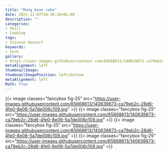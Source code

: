 ```yaml
---
title: "Mung bean cake"
date: 2021-11-07T10:30:24+01:00
description: ""
categories:
- Skill
- Cooking
tags:
- Chinese dessert
keywords:
- tech
gallery:
- https://user-images.githubusercontent.com/65668613/140639873-ca79eb2c-28d6-4fe0-8e06-5a7de006c109.jpg
metaAlignment: left
thumbnailImage:
thumbnailImagePosition: left/bottom
metaAlignment: left
Math: True
---
```



{{< image classes="fancybox fig-25" src="https://user-images.githubusercontent.com/65668613/140639873-ca79eb2c-28d6-4fe0-8e06-5a7de006c109.jpg" >}}
{{< image classes="fancybox fig-25" src="https://user-images.githubusercontent.com/65668613/140639873-ca79eb2c-28d6-4fe0-8e06-5a7de006c109.jpg" >}}
{{< image classes="fancybox fig-25" src="https://user-images.githubusercontent.com/65668613/140639873-ca79eb2c-28d6-4fe0-8e06-5a7de006c109.jpg" >}}
{{< image classes="fancybox fig-25" src="https://user-images.githubusercontent.com/65668613/140639873-ca79eb2c-28d6-4fe0-8e06-5a7de006c109.jpg" >}}
